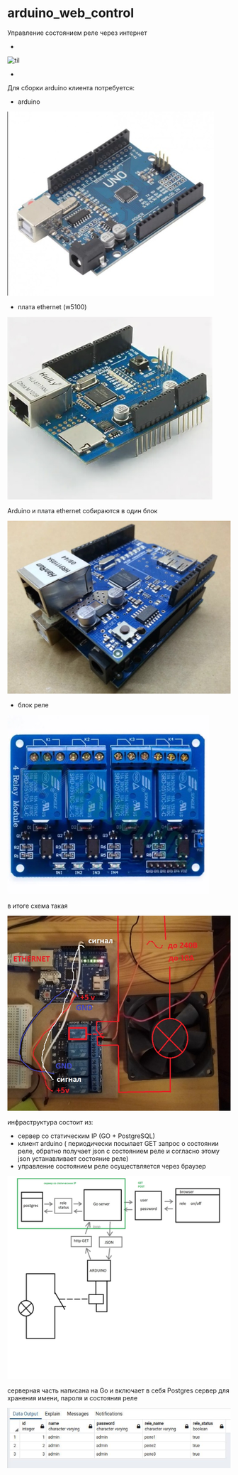 # arduino_web_control
Управление состоянием реле через интернет

- 
![til](https://github.com/SergeyVlasov/arduino_web_control/blob/main/media/web_control.gif)

- 

Для сборки arduino клиента потребуется:

- arduino

![til](https://github.com/SergeyVlasov/arduino_web_control/blob/main/media/uno.jpg)

- плата ethernet (w5100)

![til](https://github.com/SergeyVlasov/arduino_web_control/blob/main/media/w5100.jpg)


Arduino и плата ethernet собираются в один блок

![til](https://github.com/SergeyVlasov/arduino_web_control/blob/main/media/uno%2Bethernet.jpg)


- блок реле

![til](https://github.com/SergeyVlasov/arduino_web_control/blob/main/media/relay.jpg)


в итоге схема такая


![til](https://github.com/SergeyVlasov/arduino_web_control/blob/main/media/sceme.jpg)



инфраструктура состоит из:

- сервер со статическим IP (GO + PostgreSQL)
- клиент arduino ( периодически посылает GET запрос о состоянии реле, обратно получает json с состоянием реле и согласно этому json устанавливает состояние реле)
- управление состоянием реле осуществляется через браузер

![til](https://github.com/SergeyVlasov/arduino_web_control/blob/main/media/web_control.jpg)




серверная часть написана на Go и включает в себя Postgres сервер для хранения имени, пароля и состояния реле

![til](https://github.com/SergeyVlasov/arduino_web_control/blob/main/media/psql.jpeg)

